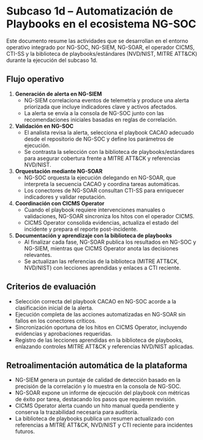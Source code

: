 # Subcaso 1d – Automatización de Playbooks en el ecosistema NG-SOC

Este documento resume las actividades que se desarrollan en el entorno operativo integrado por NG-SOC, NG-SIEM, NG-SOAR, el operador CICMS, CTI-SS y la biblioteca de playbooks/estándares (NVD/NIST, MITRE ATT&CK) durante la ejecución del subcaso 1d.

## Flujo operativo
1. **Generación de alerta en NG-SIEM**
   - NG-SIEM correlaciona eventos de telemetría y produce una alerta priorizada que incluye indicadores clave y activos afectados.
   - La alerta se envía a la consola de NG-SOC junto con las recomendaciones iniciales basadas en reglas de correlación.
2. **Validación en NG-SOC**
   - El analista revisa la alerta, selecciona el playbook CACAO adecuado desde el repositorio de NG-SOC y define los parámetros de ejecución.
   - Se contrasta la selección con la biblioteca de playbooks/estándares para asegurar cobertura frente a MITRE ATT&CK y referencias NVD/NIST.
3. **Orquestación mediante NG-SOAR**
   - NG-SOC orquesta la ejecución delegando en NG-SOAR, que interpreta la secuencia CACAO y coordina tareas automáticas.
   - Los conectores de NG-SOAR consultan CTI-SS para enriquecer indicadores y validar reputación.
4. **Coordinación con CICMS Operator**
   - Cuando el playbook requiere intervenciones manuales o validaciones, NG-SOAR sincroniza los hitos con el operador CICMS.
   - CICMS Operator consolida evidencias, actualiza el estado del incidente y prepara el reporte post-incidente.
5. **Documentación y aprendizaje con la biblioteca de playbooks**
   - Al finalizar cada fase, NG-SOAR publica los resultados en NG-SOC y NG-SIEM, mientras que CICMS Operator anota las decisiones relevantes.
   - Se actualizan las referencias de la biblioteca (MITRE ATT&CK, NVD/NIST) con lecciones aprendidas y enlaces a CTI reciente.

## Criterios de evaluación
- Selección correcta del playbook CACAO en NG-SOC acorde a la clasificación inicial de la alerta.
- Ejecución completa de las acciones automatizadas en NG-SOAR sin fallos en los conectores críticos.
- Sincronización oportuna de los hitos en CICMS Operator, incluyendo evidencias y aprobaciones requeridas.
- Registro de las lecciones aprendidas en la biblioteca de playbooks, enlazando controles MITRE ATT&CK y referencias NVD/NIST aplicadas.

## Retroalimentación automática de la plataforma
- NG-SIEM genera un puntaje de calidad de detección basado en la precisión de la correlación y lo muestra en la consola de NG-SOC.
- NG-SOAR expone un informe de ejecución del playbook con métricas de éxito por tarea, destacando los pasos que requieren revisión.
- CICMS Operator alerta cuando un hito manual queda pendiente y conserva la trazabilidad necesaria para auditoría.
- La biblioteca de playbooks publica un resumen actualizado con referencias a MITRE ATT&CK, NVD/NIST y CTI reciente para incidentes futuros.
